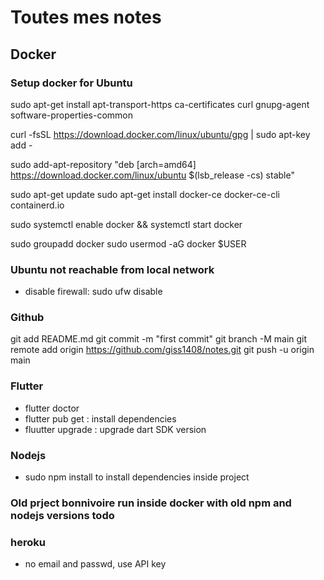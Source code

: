 # Toutes mes notes

## Docker

### Setup  docker for Ubuntu
sudo apt-get install apt-transport-https ca-certificates
curl gnupg-agent software-properties-common

curl -fsSL https://download.docker.com/linux/ubuntu/gpg | sudo apt-key add -

sudo add-apt-repository "deb [arch=amd64] https://download.docker.com/linux/ubuntu $(lsb_release -cs) stable"

sudo apt-get update
sudo apt-get install docker-ce docker-ce-cli containerd.io

sudo systemctl enable docker && systemctl start docker

sudo groupadd docker
sudo usermod -aG docker $USER

### Ubuntu not reachable from local network
* disable firewall: sudo ufw disable

### Github
git add README.md
git commit -m "first commit"
git branch -M main
git remote add origin https://github.com/giss1408/notes.git
git push -u origin main

### Flutter
* flutter doctor
* flutter pub get : install dependencies
* fluutter upgrade : upgrade dart SDK version

### Nodejs
* sudo npm install to install dependencies inside project


### Old prject bonnivoire run inside docker with old npm and nodejs versions todo

### heroku
* no email and passwd, use API key


